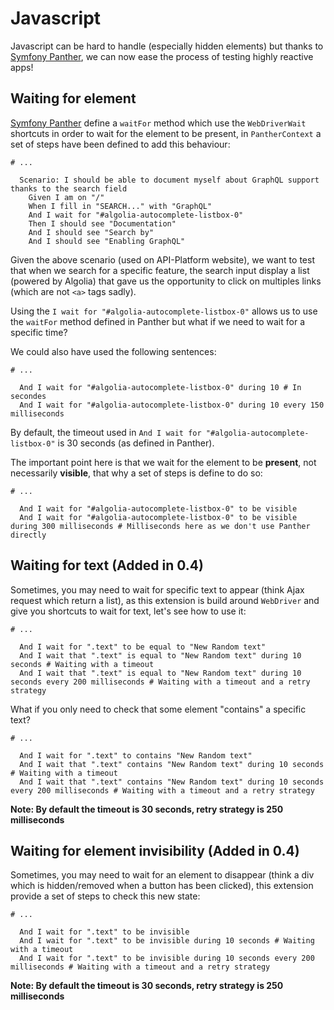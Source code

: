 # Javascript

Javascript can be hard to handle (especially hidden elements) but thanks to [Symfony Panther](https://github.com/symfony/panther),
we can now ease the process of testing highly reactive apps!

## Waiting for element

[Symfony Panther](https://github.com/symfony/panther) define a `waitFor` method which use the `WebDriverWait` shortcuts
in order to wait for the element to be present, in `PantherContext` a set of steps have been defined to add this behaviour:

```gherkin
# ...

  Scenario: I should be able to document myself about GraphQL support thanks to the search field
    Given I am on "/"                                                                           
    When I fill in "SEARCH..." with "GraphQL"                                                   
    And I wait for "#algolia-autocomplete-listbox-0"                                            
    Then I should see "Documentation"                                                           
    And I should see "Search by"                                                                
    And I should see "Enabling GraphQL"                                                         
```

Given the above scenario (used on API-Platform website), we want to test that when we search for a specific feature, 
the search input display a list (powered by Algolia) that gave us the opportunity to click on multiples links 
(which are not `<a>` tags sadly).

Using the `I wait for "#algolia-autocomplete-listbox-0"` allows us to use the `waitFor` method defined in Panther but 
what if we need to wait for a specific time? 

We could also have used the following sentences:

```gherkin
# ...

  And I wait for "#algolia-autocomplete-listbox-0" during 10 # In secondes
  And I wait for "#algolia-autocomplete-listbox-0" during 10 every 150 milliseconds
```

By default, the timeout used in `And I wait for "#algolia-autocomplete-listbox-0"` is 30 seconds (as defined in Panther).

The important point here is that we wait for the element to be **present**, not necessarily **visible**, that why a set 
of steps is define to do so: 

```gherkin
# ...

  And I wait for "#algolia-autocomplete-listbox-0" to be visible
  And I wait for "#algolia-autocomplete-listbox-0" to be visible during 300 milliseconds # Milliseconds here as we don't use Panther directly
```

## Waiting for text (**Added in 0.4**)

Sometimes, you may need to wait for specific text to appear (think Ajax request which return a list), as this extension is 
build around `WebDriver` and give you shortcuts to wait for text, let's see how to use it:

```gherkin
# ...

  And I wait for ".text" to be equal to "New Random text"
  And I wait that ".text" is equal to "New Random text" during 10 seconds # Waiting with a timeout
  And I wait that ".text" is equal to "New Random text" during 10 seconds every 200 milliseconds # Waiting with a timeout and a retry strategy
```

What if you only need to check that some element "contains" a specific text?

```gherkin
# ...

  And I wait for ".text" to contains "New Random text"
  And I wait that ".text" contains "New Random text" during 10 seconds # Waiting with a timeout
  And I wait that ".text" contains "New Random text" during 10 seconds every 200 milliseconds # Waiting with a timeout and a retry strategy
```

**Note: By default the timeout is 30 seconds, retry strategy is 250 milliseconds**

## Waiting for element invisibility (**Added in 0.4**)

Sometimes, you may need to wait for an element to disappear (think a div which is hidden/removed when a button has been clicked),
this extension provide a set of steps to check this new state:

```gherkin
# ...

  And I wait for ".text" to be invisible
  And I wait for ".text" to be invisible during 10 seconds # Waiting with a timeout
  And I wait for ".text" to be invisible during 10 seconds every 200 milliseconds # Waiting with a timeout and a retry strategy
```

**Note: By default the timeout is 30 seconds, retry strategy is 250 milliseconds**
